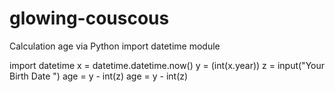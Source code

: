 # glowing-couscous
Calculation age via Python import datetime module

import datetime
x = datetime.datetime.now()
y = (int(x.year))
z = input("Your Birth Date ")
age = y - int(z)
age = y - int(z)

